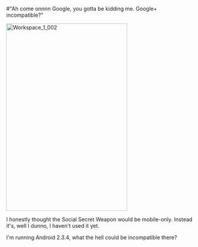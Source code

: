 #"Ah come onnnn Google, you gotta be kidding me. Google+ incompatible?"


 <div class='p_embed p_image_embed'>
<img alt="Workspace_1_002" height="499" src="http://getfile0.posterous.com/getfile/files.posterous.com/conoroneill/XT9i33KoV7GCkLhjJqfomCJnZkyaPBU3fF4oqiFYWzODrVdorIFIgMaIXCoK/Workspace_1_002.png" width="322" />
</div>
<p>I honestly thought the Social Secret Weapon would be mobile-only. Instead it&#39;s, well I dunno, I haven&#39;t used it yet.</p><p /><div>I&#39;m running Android 2.3.4, what the hell could be incompatible there? <p /></div>
 
